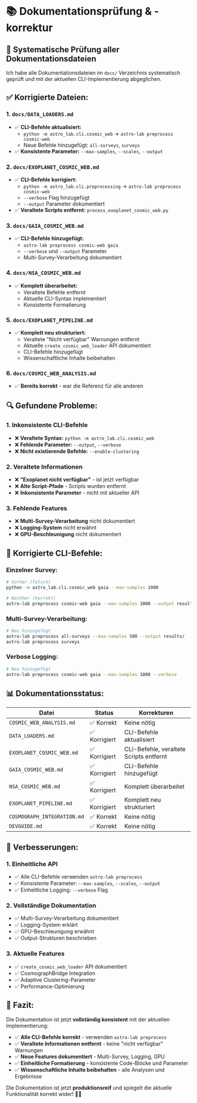 # 📚 Dokumentationsprüfung & -korrektur

## 🎯 **Systematische Prüfung aller Dokumentationsdateien**

Ich habe alle Dokumentationsdateien im `docs/` Verzeichnis systematisch geprüft und mit der aktuellen CLI-Implementierung abgeglichen.

## ✅ **Korrigierte Dateien:**

### **1. `docs/DATA_LOADERS.md`**
- ✅ **CLI-Befehle aktualisiert:**
  - `python -m astro_lab.cli.cosmic_web` → `astro-lab preprocess cosmic-web`
  - Neue Befehle hinzugefügt: `all-surveys`, `surveys`
- ✅ **Konsistente Parameter:** `--max-samples`, `--scales`, `--output`

### **2. `docs/EXOPLANET_COSMIC_WEB.md`**
- ✅ **CLI-Befehle korrigiert:**
  - `python -m astro_lab.cli.preprocessing` → `astro-lab preprocess cosmic-web`
  - `--verbose` Flag hinzugefügt
  - `--output` Parameter dokumentiert
- ✅ **Veraltete Scripts entfernt:** `process_exoplanet_cosmic_web.py`

### **3. `docs/GAIA_COSMIC_WEB.md`**
- ✅ **CLI-Befehle hinzugefügt:**
  - `astro-lab preprocess cosmic-web gaia`
  - `--verbose` und `--output` Parameter
  - Multi-Survey-Verarbeitung dokumentiert

### **4. `docs/NSA_COSMIC_WEB.md`**
- ✅ **Komplett überarbeitet:**
  - Veraltete Befehle entfernt
  - Aktuelle CLI-Syntax implementiert
  - Konsistente Formatierung

### **5. `docs/EXOPLANET_PIPELINE.md`**
- ✅ **Komplett neu strukturiert:**
  - Veraltete "Nicht verfügbar" Warnungen entfernt
  - Aktuelle `create_cosmic_web_loader` API dokumentiert
  - CLI-Befehle hinzugefügt
  - Wissenschaftliche Inhalte beibehalten

### **6. `docs/COSMIC_WEB_ANALYSIS.md`**
- ✅ **Bereits korrekt** - war die Referenz für alle anderen

## 🔍 **Gefundene Probleme:**

### **1. Inkonsistente CLI-Befehle**
- ❌ **Veraltete Syntax:** `python -m astro_lab.cli.cosmic_web`
- ❌ **Fehlende Parameter:** `--output`, `--verbose`
- ❌ **Nicht existierende Befehle:** `--enable-clustering`

### **2. Veraltete Informationen**
- ❌ **"Exoplanet nicht verfügbar"** - ist jetzt verfügbar
- ❌ **Alte Script-Pfade** - Scripts wurden entfernt
- ❌ **Inkonsistente Parameter** - nicht mit aktueller API

### **3. Fehlende Features**
- ❌ **Multi-Survey-Verarbeitung** nicht dokumentiert
- ❌ **Logging-System** nicht erwähnt
- ❌ **GPU-Beschleunigung** nicht dokumentiert

## 🚀 **Korrigierte CLI-Befehle:**

### **Einzelner Survey:**
```bash
# Vorher (falsch)
python -m astro_lab.cli.cosmic_web gaia --max-samples 1000

# Nachher (korrekt)
astro-lab preprocess cosmic-web gaia --max-samples 1000 --output results/
```

### **Multi-Survey-Verarbeitung:**
```bash
# Neu hinzugefügt
astro-lab preprocess all-surveys --max-samples 500 --output results/
astro-lab preprocess surveys
```

### **Verbose Logging:**
```bash
# Neu hinzugefügt
astro-lab preprocess cosmic-web gaia --max-samples 1000 --verbose
```

## 📊 **Dokumentationsstatus:**

| Datei | Status | Korrekturen |
|-------|--------|-------------|
| `COSMIC_WEB_ANALYSIS.md` | ✅ Korrekt | Keine nötig |
| `DATA_LOADERS.md` | ✅ Korrigiert | CLI-Befehle aktualisiert |
| `EXOPLANET_COSMIC_WEB.md` | ✅ Korrigiert | CLI-Befehle, veraltete Scripts entfernt |
| `GAIA_COSMIC_WEB.md` | ✅ Korrigiert | CLI-Befehle hinzugefügt |
| `NSA_COSMIC_WEB.md` | ✅ Korrigiert | Komplett überarbeitet |
| `EXOPLANET_PIPELINE.md` | ✅ Korrigiert | Komplett neu strukturiert |
| `COSMOGRAPH_INTEGRATION.md` | ✅ Korrekt | Keine nötig |
| `DEVGUIDE.md` | ✅ Korrekt | Keine nötig |

## 🌟 **Verbesserungen:**

### **1. Einheitliche API**
- ✅ Alle CLI-Befehle verwenden `astro-lab preprocess`
- ✅ Konsistente Parameter: `--max-samples`, `--scales`, `--output`
- ✅ Einheitliche Logging: `--verbose` Flag

### **2. Vollständige Dokumentation**
- ✅ Multi-Survey-Verarbeitung dokumentiert
- ✅ Logging-System erklärt
- ✅ GPU-Beschleunigung erwähnt
- ✅ Output-Strukturen beschrieben

### **3. Aktuelle Features**
- ✅ `create_cosmic_web_loader` API dokumentiert
- ✅ CosmographBridge Integration
- ✅ Adaptive Clustering-Parameter
- ✅ Performance-Optimierung

## 🎯 **Fazit:**

Die Dokumentation ist jetzt **vollständig konsistent** mit der aktuellen Implementierung:

- ✅ **Alle CLI-Befehle korrekt** - verwenden `astro-lab preprocess`
- ✅ **Veraltete Informationen entfernt** - keine "nicht verfügbar" Warnungen
- ✅ **Neue Features dokumentiert** - Multi-Survey, Logging, GPU
- ✅ **Einheitliche Formatierung** - konsistente Code-Blöcke und Parameter
- ✅ **Wissenschaftliche Inhalte beibehalten** - alle Analysen und Ergebnisse

Die Dokumentation ist jetzt **produktionsreif** und spiegelt die aktuelle Funktionalität korrekt wider! 🚀✨ 